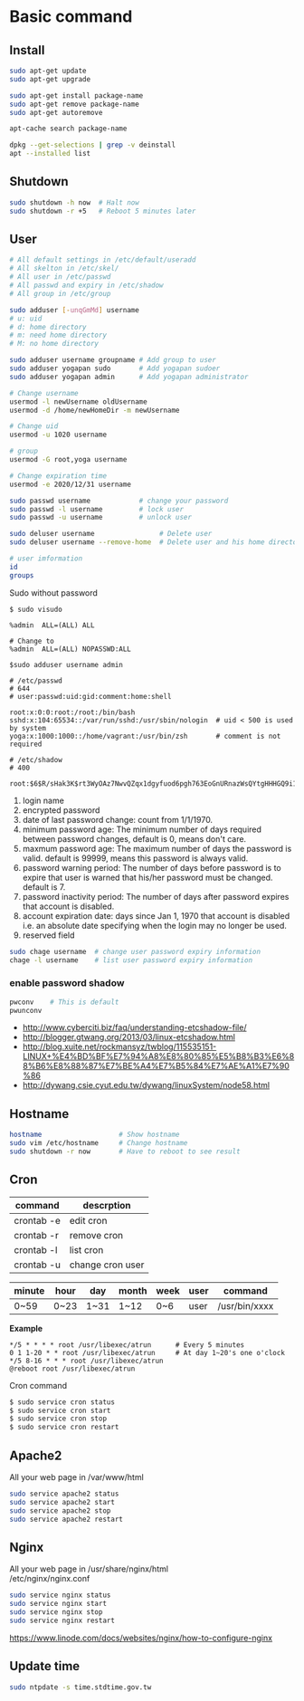 # Basic command

## Install
```sh
sudo apt-get update
sudo apt-get upgrade

sudo apt-get install package-name
sudo apt-get remove package-name
sudo apt-get autoremove

apt-cache search package-name

dpkg --get-selections | grep -v deinstall
apt --installed list
```

## Shutdown
```sh
sudo shutdown -h now  # Halt now
sudo shutdown -r +5   # Reboot 5 minutes later
```

## User
```sh
# All default settings in /etc/default/useradd
# All skelton in /etc/skel/
# All user in /etc/passwd
# All passwd and expiry in /etc/shadow
# All group in /etc/group

sudo adduser [-unqGmMd] username
# u: uid
# d: home directory
# m: need home directory
# M: no home directory

sudo adduser username groupname # Add group to user
sudo adduser yogapan sudo       # Add yogapan sudoer
sudo adduser yogapan admin      # Add yogapan administrator

# Change username
usermod -l newUsername oldUsername
usermod -d /home/newHomeDir -m newUsername

# Change uid
usermod -u 1020 username

# group
usermod -G root,yoga username

# Change expiration time
usermod -e 2020/12/31 username

sudo passwd username            # change your password
sudo passwd -l username         # lock user
sudo passwd -u username         # unlock user

sudo deluser username                # Delete user
sudo deluser username --remove-home  # Delete user and his home directory

# user imformation
id
groups

```

Sudo without password
```
$ sudo visudo

%admin  ALL=(ALL) ALL

# Change to
%admin  ALL=(ALL) NOPASSWD:ALL

$sudo adduser username admin
```

```passwd
# /etc/passwd
# 644
# user:passwd:uid:gid:comment:home:shell

root:x:0:0:root:/root:/bin/bash
sshd:x:104:65534::/var/run/sshd:/usr/sbin/nologin  # uid < 500 is used by system
yoga:x:1000:1000::/home/vagrant:/usr/bin/zsh       # comment is not required
```

```shadow
# /etc/shadow
# 400

root:$6$R/sHak3K$rt3WyOAz7NwvQZqx1dgyfuod6pgh763EoGnURnazWsQYtgHHHGQ9i1wPGXARsxflR30Dw9e4ecGXrElLPGiWH.:16855:0:99999:7:::
```
1. login name
2. encrypted password
3. date of last password change: count from 1/1/1970.
4. minimum password age: The minimum number of days required between password
   changes, default is 0, means don't care.
5. maxmum password age: The maximum number of days the password is valid.
   default is 99999, means this password is always valid.
6. password warning period: The number of days before password is to expire that
   user is warned that his/her password must be changed. default is 7.
7. password inactivity period: The number of days after password expires that
   account is disabled.
8. account expiration date: days since Jan 1, 1970 that account is disabled i.e.
   an absolute date specifying when the login may no longer be used.
9. reserved field

```sh
sudo chage username  # change user password expiry information
chage -l username    # list user password expiry information
```

### enable password shadow
```sh
pwconv    # This is default
pwunconv
```

- http://www.cyberciti.biz/faq/understanding-etcshadow-file/
- http://blogger.gtwang.org/2013/03/linux-etcshadow.html
- http://blog.xuite.net/rockmansyz/twblog/115535151-LINUX+%E4%BD%BF%E7%94%A8%E8%80%85%E5%B8%B3%E6%88%B6%E8%88%87%E7%BE%A4%E7%B5%84%E7%AE%A1%E7%90%86
- http://dywang.csie.cyut.edu.tw/dywang/linuxSystem/node58.html
## Hostname
```sh
hostname                   # Show hostname
sudo vim /etc/hostname     # Change hostname
sudo shutdown -r now       # Have to reboot to see result
```

## Cron
| command    | descrption       |
|------------|------------------|
| crontab -e | edit cron        |
| crontab -r | remove cron      |
| crontab -l | list cron        |
| crontab -u | change cron user |

minute | hour | day  | month | week | user | command
-------|------|------|-------|------|------|--------------
 0~59  | 0~23 | 1~31 | 1~12  | 0~6  | user | /usr/bin/xxxx

**Example**
```cron
*/5 * * * * root /usr/libexec/atrun      # Every 5 minutes
0 1 1-20 * * root /usr/libexec/atrun     # At day 1~20's one o'clock
*/5 8-16 * * * root /usr/libexec/atrun
@reboot root /usr/libexec/atrun
```

Cron command
```sh
$ sudo service cron status
$ sudo service cron start
$ sudo service cron stop
$ sudo service cron restart
```

## Apache2

All your web page in /var/www/html
```sh
sudo service apache2 status
sudo service apache2 start
sudo service apache2 stop
sudo service apache2 restart
```

## Nginx

All your web page in /usr/share/nginx/html  
/etc/nginx/nginx.conf
```sh
sudo service nginx status
sudo service nginx start
sudo service nginx stop
sudo service nginx restart
```

https://www.linode.com/docs/websites/nginx/how-to-configure-nginx

## Update time
```sh
sudo ntpdate -s time.stdtime.gov.tw
```
